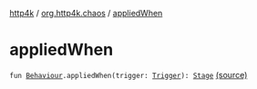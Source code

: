 [http4k](../index.md) / [org.http4k.chaos](index.md) / [appliedWhen](./applied-when.md)

# appliedWhen

`fun `[`Behaviour`](-behaviour.md)`.appliedWhen(trigger: `[`Trigger`](-trigger.md)`): `[`Stage`](-stage.md) [(source)](https://github.com/http4k/http4k/blob/master/http4k-testing-chaos/src/main/kotlin/org/http4k/chaos/ChaosBehaviours.kt#L35)